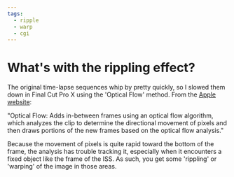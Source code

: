 ```yaml
---
tags:
  - ripple
  - warp
  - cgi
---
```

# What's with the rippling effect?

The original time-lapse sequences whip by pretty quickly, so I slowed them down in Final Cut Pro X using the 'Optical Flow' method. From the [Apple website](https://support.apple.com/kb/PH12643?locale=en_US&viewlocale=en_US):

"Optical Flow: Adds in-between frames using an optical flow algorithm, which analyzes the clip to determine the directional movement of pixels and then draws portions of the new frames based on the optical flow analysis."

Because the movement of pixels is quite rapid toward the bottom of the frame, the analysis has trouble tracking it, especially when it encounters a fixed object like the frame of the ISS. As such, you get some 'rippling' or 'warping' of the image in those areas.

